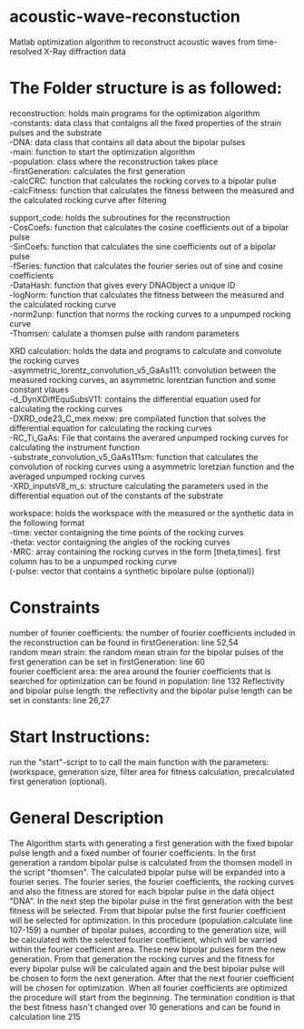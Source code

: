 # acoustic-wave-reconstuction  
  
Matlab optimization algorithm to reconstruct acoustic waves from time-resolved X-Ray diffraction data

# The Folder structure is as followed:
  
reconstruction: holds main programs for the optimization algorithm  
-constants: data class that contaigns all the fixed properties of the strain pulses and the substrate  
-DNA: data class that contains all data about the bipolar pulses  
-main: function to start the optimization algorithm  
-population: class where the reconstruction takes place  
-firstGeneration: calculates the first generation    
-calcCRC: function that calculates the rocking corves to a bipolar pulse  
-calcFitness: function that calculates the fitness between the measured and the calculated rocking curve after filtering
  
support_code: holds the subroutines for the reconstruction   
-CosCoefs: function that calculates the cosine coefficients out of a bipolar pulse  
-SinCoefs: function that calculates the sine coefficients out of a bipolar pulse  
-fSeries: function that calculates the fourier series out of sine and cosine coefficients  
-DataHash: function that gives every DNAObject a unique ID  
-logNorm: function that calculates the fitness between the measured and the calculated rocking curve  
-norm2unp: function that norms the rocking curves to a unpumped rocking curve  
-Thomsen: calulate a thomsen pulse with random parameters  
   
XRD calculation: holds the data and programs to calculate and convolute the rocking curves  
-asymmetric_lorentz_convolution_v5_GaAs111: convolution between the measured rocking curves, an asymmetric lorentzian function and some constant vlaues  
-d_DynXDiffEquSubsV11: contains the differential equation used for calculating the rocking curves  
-DXRD_ode23_C_mex.mexw: pre compilated function that solves the differential equation for calculating the rocking curves  
-RC_Ti_GaAs: File that contains the averared unpumped rocking curves for calculating the instrument function  
-substrate_convolution_v5_GaAs111sm: function that calculates the convolution of rocking curves using a asymmetric loretzian function and the averaged unpumped rocking curves  
-XRD_inputsV8_m_s: structure calculating the parameters used in the differential equation out of the constants of the substrate  
   
workspace: holds the workspace with the measured or the synthetic data in the following format   
-time:  vector contaigning the time points of the rocking curves  
-theta: vector contaigning the angles of the rocking curves  
-MRC: array containing the rocking curves in the form [theta,times]. first column has to be a unpumped rocking curve  
(-pulse: vector that contains a synthetic bipolare pulse (optional))   

# Constraints
  
number of fourier coefficients: the number of fourier coefficients included in the reconstruction can be found in firstGeneration: line 52,54   
random mean strain: the random mean strain for the bipolar pulses of the first generation can be set in firstGeneration: line 60   
fourier coefficient area: the area around the fourier coefficients that is searched for optimization can be found in population: line 132
Reflectivity and bipolar pulse length: the reflectivity and the bipolar pulse length can be set in constants: line 26,27   
  
# Start Instructions:  
  
run the "start"-script to to call the main function with the parameters: (workspace, generation size, filter area for fitness calculation, precalculated first generation (optional).  
  
# General Description

The Algorithm starts with generating a first generation with the fixed bipolar pulse length and a fixed number of fourier coefficients. In the first generation a random bipolar pulse is calculated from the thomsen modell in the script "thomsen". The calculated bipolar pulse will be expanded into a fourier series. The fourier series, the fourier coefficients, the rocking curves and also the fitness are stored for each bipolar pulse in the data object "DNA". In the next step the bipolar pulse in the first generation with the best fitness will be selected. From that bipolar pulse the first fourier coefficient will be selected for optimization. In this procedure (population.calculate line 107-159) a number of bipolar pulses, according to the generation size, will be calculated with the selected fourier coefficient, which will be varried within the fourier coefficient area. These new bipolar pulses form the new generation. From that generation the rocking curves and the fitness for every bipolar pulse will be calculated again and the best bipolar pulse will be chosen to form the next generation. After that the next fourier coefficient will be chosen for optimization. When all fourier coefficients are optimized the procedure will start from the beginning. The termination condition is that the best fitness hasn't changed over 10 generations and can be found in calculation line 215



